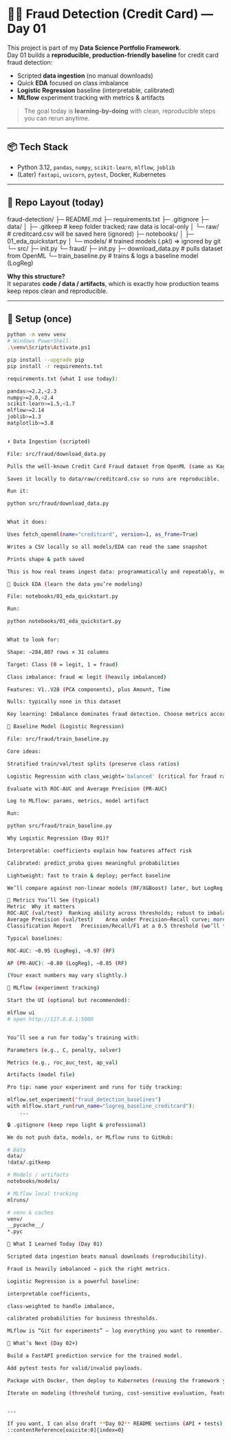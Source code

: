 # 🕵️‍♂️ Fraud Detection (Credit Card) — Day 01

This project is part of my **Data Science Portfolio Framework**.  
Day 01 builds a **reproducible, production-friendly baseline** for credit card fraud detection:

- Scripted **data ingestion** (no manual downloads)
- Quick **EDA** focused on class imbalance
- **Logistic Regression** baseline (interpretable, calibrated)
- **MLflow** experiment tracking with metrics & artifacts

> The goal today is **learning-by-doing** with clean, reproducible steps you can rerun anytime.

---

## 📦 Tech Stack

- Python 3.12, `pandas`, `numpy`, `scikit-learn`, `mlflow`, `joblib`
- (Later) `fastapi`, `uvicorn`, `pytest`, Docker, Kubernetes

---

## 📁 Repo Layout (today)

fraud-detection/
├─ README.md
├─ requirements.txt
├─ .gitignore
├─ data/
│ ├─ .gitkeep # keep folder tracked; raw data is local-only
│ └─ raw/ # creditcard.csv will be saved here (ignored)
├─ notebooks/
│ ├─ 01_eda_quickstart.py
│ └─ models/ # trained models (.pkl) ⇒ ignored by git
└─ src/
├─ init.py
└─ fraud/
├─ init.py
├─ download_data.py # pulls dataset from OpenML
└─ train_baseline.py # trains & logs a baseline model (LogReg)

**Why this structure?**  
It separates **code / data / artifacts**, which is exactly how production teams keep repos clean and reproducible.

---

## 🧰 Setup (once)

```bash
python -m venv venv
# Windows PowerShell:
.\venv\Scripts\Activate.ps1

pip install --upgrade pip
pip install -r requirements.txt

requirements.txt (what I use today):

pandas>=2.2,<2.3
numpy>=2.0,<2.4
scikit-learn>=1.5,<1.7
mlflow>=2.14
joblib>=1.3
matplotlib>=3.8


⬇️ Data Ingestion (scripted)

File: src/fraud/download_data.py

Pulls the well-known Credit Card Fraud dataset from OpenML (same as Kaggle but no login).

Saves it locally to data/raw/creditcard.csv so runs are reproducible.

Run it:

python src/fraud/download_data.py


What it does:

Uses fetch_openml(name="creditcard", version=1, as_frame=True)

Writes a CSV locally so all models/EDA can read the same snapshot

Prints shape & path saved

This is how real teams ingest data: programmatically and repeatably, not by hand.

🔎 Quick EDA (learn the data you’re modeling)

File: notebooks/01_eda_quickstart.py

Run:

python notebooks/01_eda_quickstart.py


What to look for:

Shape: ~284,807 rows × 31 columns

Target: Class (0 = legit, 1 = fraud)

Class imbalance: fraud ≪ legit (heavily imbalanced)

Features: V1..V28 (PCA components), plus Amount, Time

Nulls: typically none in this dataset

Key learning: Imbalance dominates fraud detection. Choose metrics accordingly (ROC-AUC, PR-AUC), and handle imbalance (class_weight='balanced', threshold tuning, etc.).

🤖 Baseline Model (Logistic Regression)

File: src/fraud/train_baseline.py

Core ideas:

Stratified train/val/test splits (preserve class ratios)

Logistic Regression with class_weight='balanced' (critical for fraud rarity)

Evaluate with ROC-AUC and Average Precision (PR-AUC)

Log to MLflow: params, metrics, model artifact

Run:

python src/fraud/train_baseline.py

Why Logistic Regression (Day 01)?

Interpretable: coefficients explain how features affect risk

Calibrated: predict_proba gives meaningful probabilities

Lightweight: fast to train & deploy; perfect baseline

We’ll compare against non-linear models (RF/XGBoost) later, but LogReg is the right place to start for regulated/operational settings.

🧪 Metrics You’ll See (typical)
Metric	Why it matters
ROC-AUC (val/test)	Ranking ability across thresholds; robust to imbalance
Average Precision (val/test)	Area under Precision–Recall curve; more informative at very low positive rates
Classification Report	Precision/Recall/F1 at a 0.5 threshold (we’ll tune thresholds later)

Typical baselines:

ROC-AUC: ~0.95 (LogReg), ~0.97 (RF)

AP (PR-AUC): ~0.80 (LogReg), ~0.85 (RF)

(Your exact numbers may vary slightly.)

🧾 MLflow (experiment tracking)

Start the UI (optional but recommended):

mlflow ui
# open http://127.0.0.1:5000


You’ll see a run for today’s training with:

Parameters (e.g., C, penalty, solver)

Metrics (e.g., roc_auc_test, ap_val)

Artifacts (model file)

Pro tip: name your experiment and runs for tidy tracking:

mlflow.set_experiment("fraud_detection_baselines")
with mlflow.start_run(run_name="logreg_baseline_creditcard"):
    ...

🔒 .gitignore (keep repo light & professional)

We do not push data, models, or MLflow runs to GitHub:

# Data
data/
!data/.gitkeep

# Models / artifacts
notebooks/models/

# MLflow local tracking
mlruns/

# venv & caches
venv/
__pycache__/
*.pyc

🧠 What I Learned Today (Day 01)

Scripted data ingestion beats manual downloads (reproducibility).

Fraud is heavily imbalanced → pick the right metrics.

Logistic Regression is a powerful baseline:

interpretable coefficients,

class-weighted to handle imbalance,

calibrated probabilities for business thresholds.

MLflow is “Git for experiments” — log everything you want to remember.

🚀 What’s Next (Day 02+)

Build a FastAPI prediction service for the trained model.

Add pytest tests for valid/invalid payloads.

Package with Docker, then deploy to Kubernetes (reusing the framework you’ve built).

Iterate on modeling (threshold tuning, cost-sensitive evaluation, feature engineering).


---

If you want, I can also draft **Day 02** README sections (API + tests) now, but since you asked for Day 01, this keeps things focused and clean. When you’re ready, we’ll move to **inference API** for the fraud model next.
::contentReference[oaicite:0]{index=0}